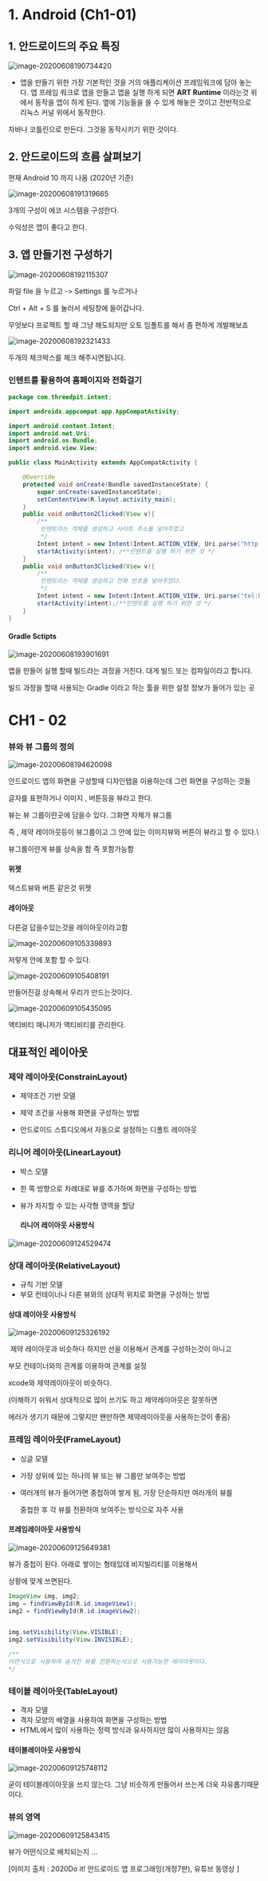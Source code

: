 # 1. Android (Ch1-01)

 ## 1. 안드로이드의 주요 특징

![image-20200608190734420](1.%20Android%20(Ch1-01).assets/image-20200608190734420.png)

* 앱을 만들기 위한 가장 기본적인 것을 거의 애플리케이션 프레임워크에 담아 놓는다.  앱 프레임 워크로 앱을 만들고 앱을 실행 하게 되면 **ART Runtime** 이라는것 위에서 동작을 앱이 하게 된다. 옆에 기능들을 쓸 수 있게 해놓은 것이고 전반적으로 리눅스 커널 위에서 동작한다.



자바나 코틀린으로 만든다. 그것을 동작시키기 위한 것이다.



## 2. 안드로이드의 흐름 살펴보기

현재 Android 10 까지 나옴 (2020년 기준)



![image-20200608191319665](1.%20Android%20(Ch1-01).assets/image-20200608191319665.png)

3개의 구성이 에코 시스템을 구성한다.

수익성은 앱이 좋다고 한다.





## 3. 앱 만들기전 구성하기

![image-20200608192115307](1.%20Android%20(Ch1-01).assets/image-20200608192115307.png)

파일 file 을 누르고 -> Settings  를 누르거나

Ctrl + Alt + S 를 눌러서 세팅창에 들어갑니다.



무엇보다 프로젝트 할 때 그냥 해도되지만  오토 임폴트를 해서 좀 편하게 개발해보죠

![image-20200608192321433](1.%20Android%20(Ch1-01).assets/image-20200608192321433.png)

두개의 체크박스를 체크 해주시면됩니다.



### 인텐트를 활용하여 홈페이지와 전화걸기

```java
package com.threedpit.intent;

import androidx.appcompat.app.AppCompatActivity;

import android.content.Intent;
import android.net.Uri;
import android.os.Bundle;
import android.view.View;

public class MainActivity extends AppCompatActivity {

    @Override
    protected void onCreate(Bundle savedInstanceState) {
        super.onCreate(savedInstanceState);
        setContentView(R.layout.activity_main);
    }
    public void onButton2Clicked(View v){
        /**
         인텐트라는 객체를 생성하고 사이트 주소를 넣어주었고
         */
        Intent intent = new Intent(Intent.ACTION_VIEW, Uri.parse("http://m.daum.com"));
        startActivity(intent); /**인텐트를 실행 하기 위한 것 */
    }
    public void onButton3Clicked(View v){
        /**
         인텐트라는 객체를 생성하고 전화 번호를 넣어주었다.
         */
        Intent intent = new Intent(Intent.ACTION_VIEW, Uri.parse("tel:010-6888-7481"));
        startActivity(intent);/**인텐트를 실행 하기 위한 것 */
    }
}
```



#### Gradle Sctipts

![image-20200608193901691](1.%20Android%20(Ch1-01).assets/image-20200608193901691.png)

앱을 만들어 실행 할때 빌드라는 과정을 거친다. 대게 빌드 또는 컴파일이라고 합니다.

빌드 과정을 할때 사용되는 Gradle 이라고 하는 툴을 위한 설정 정보가 들어가 있는 곳







# CH1 - 02

### 뷰와 뷰 그룹의 정의

![image-20200608194620098](1.%20Android%20(Ch1-01).assets/image-20200608194620098.png)



안드로이드 앱의 화면을 구성할때 디자인탭을 이용하는데 그런 화면을 구성하는 것들

글자를 표현하거나 이미지 , 버튼등을 뷰라고 한다.



뷰는 뷰 그룹이란곳에 담을수 있다. 그화면 자체가 뷰그룹

즉 , 제약 레이아웃등이 뷰그룹이고 그 안에 있는 이미지뷰와 버튼이 뷰라고 할 수 있다.\

뷰그룹이란게 뷰를 상속을 함 즉 포함가능함

#### 위젯

텍스트뷰와 버튼 같은것 위젯

#### 레이아웃

다른걸 답을수있는것을 레이아웃이라고함

![image-20200609105339893](1.%20Android%20(Ch1-01).assets/image-20200609105339893.png)

저렇게 안에 포함 할 수 있다.

![image-20200609105408191](1.%20Android%20(Ch1-01).assets/image-20200609105408191.png)

만들어진걸 상속해서 우리가 만드는것이다.

![image-20200609105435095](1.%20Android%20(Ch1-01).assets/image-20200609105435095.png)

액티비티 매니저가 액티비티를 관리한다.



## 대표적인 레이아웃

### 제약 레이아웃(ConstrainLayout)

* 제약조건 기반 모델

* 제약 조건을 사용해 화면을 구성하는 방법
* 안드로이드 스튜디오에서 자동으로 설정하는 디폴트 레이아웃



### 리니어 레이아웃(LinearLayout)

* 박스 모델

* 한 쪽 방향으로 차례대로 뷰를 추가하며 화면을 구성하는 방법

* 뷰가 차지할 수 있는 사각형 영역을 할당

  #### 리니어 레이아웃 사용방식

![image-20200609124529474](1.%20Android%20(Ch1-01).assets/image-20200609124529474.png)



### 상대 레이아웃(RelativeLayout)

* 규칙 기반 모델
* 부모 컨테이너나 다른 뷰와의 상대적 위치로 화면을 구성하는 방법

#### 상대 레이아웃 사용방식

![image-20200609125326192](1.%20Android%20(Ch1-01).assets/image-20200609125326192.png)

​	 제약 레이아웃과 비슷하다 하지만 선을 이용해서 관계를 구성하는것이 아니고

부모 컨테이너와의 관계를 이용하여 관계를 설정

xcode와 제약레이아웃이 비슷하다.

(이해하기 쉬워서 상대적으로 많이 쓰기도 하고 제약레이아웃은 잘못하면 

에러가 생기기 때문에 그렇지만 왠만하면 제약레이아웃을 사용하는것이 좋음)

### 프레임 레이아웃(FrameLayout)

* 싱글 모델

* 가장 상위에 있는 하나의 뷰 또는 뷰 그룹만 보여주는 방법

* 여러개의 뷰가 들어가면 중첩하여 쌓게 됨, 가장 단순하지만 여러개의 뷰를

  중첩한 후 각 뷰를 전환하여 보여주는 방식으로 자주 사용

#### 프레임레이아웃 사용방식

![image-20200609125649381](1.%20Android%20(Ch1-01).assets/image-20200609125649381.png)

뷰가 중첩이 된다. 아래로 쌓이는 형태있데 비지빌리티를 이용해서 

상황에 맞게 쓰면된다. 

```java
ImageView img, img2;
img = findViewById(R.id.imageView1);
img2 = findViewById(R.id.imageView2);


img.setVisibility(View.VISIBLE);
img2.setVisibility(View.INVISIBLE);

/**
이런식으로 사용하여 숨겨진 뷰를 전환하는식으로 사용가능한 레이아웃이다.
*/
```





### 테이블 레이아웃(TableLayout)

* 격자 모델
* 격자 모양의 배열을 사용하여 화면을 구성하는 방법
* HTML에서 많이 사용하는 정력 방식과 유사하지만 많이 사용하지는 않음

#### 테이블레이아웃 사용방식

![image-20200609125748112](1.%20Android%20(Ch1-01).assets/image-20200609125748112.png)

굳이 테이블레이아웃을 쓰지 않는다. 그냥 비슷하게 만들어서 쓰는게 더욱 자유롭기때문이다.



### 뷰의 영역

![image-20200609125843415](1.%20Android%20(Ch1-01).assets/image-20200609125843415.png)

뷰가 어떤식으로 배치되는지 ...





[이미지 출처 : 2020Do it! 안드로이드 앱 프로그래밍(개정7판), 유튜브 동영상 ]
